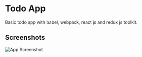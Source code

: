 # Todo App

Basic todo app with babel, webpack, react js and redux js toolkit.


## Screenshots

![App Screenshot](https://manish202.github.io/my-todo-app/Screenshot.png)